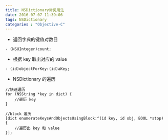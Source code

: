 ```yaml
---
title: NSDictionary常见用法
date: 2016-07-07 11:39:06
tags: NSDictionary
categories : "Objective-C"
---
```


* 返回字典的键值对数目

```objc
- (NSUInteger)count;
```

* 根据 key 取出对应的 value

```objc
- (id)objectForKey:(id)aKey;
```

* NSDictionary 的遍历

```objc
//快速遍历
for (NSString *key in dict) {
    //遍历 key
}

//block 遍历
[dict enumerateKeysAndObjectsUsingBlock:^(id key, id obj, BOOL *stop) {
    //遍历出 key 和 value
}];
```

